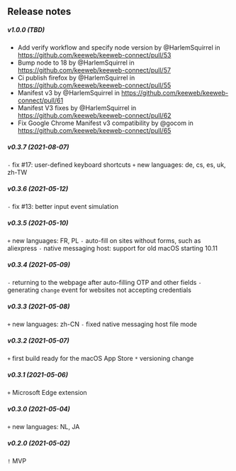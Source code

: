 Release notes
-------------

##### v1.0.0 (TBD)
* Add verify workflow and specify node version by @HarlemSquirrel in https://github.com/keeweb/keeweb-connect/pull/53
* Bump node to 18 by @HarlemSquirrel in https://github.com/keeweb/keeweb-connect/pull/57
* Ci publish firefox by @HarlemSquirrel in https://github.com/keeweb/keeweb-connect/pull/55
* Manifest v3 by @HarlemSquirrel in https://github.com/keeweb/keeweb-connect/pull/61
* Manifest V3 fixes by @HarlemSquirrel in https://github.com/keeweb/keeweb-connect/pull/62
* Fix Google Chrome Manifest v3 compatibility by @gocom in https://github.com/keeweb/keeweb-connect/pull/65

##### v0.3.7 (2021-08-07)
`-` fix #17: user-defined keyboard shortcuts
`+` new languages: de, cs, es, uk, zh-TW

##### v0.3.6 (2021-05-12)
`-` fix #13: better input event simulation

##### v0.3.5 (2021-05-10)
`+` new languages: FR, PL
`-` auto-fill on sites without forms, such as aliexpress
`-` native messaging host: support for old macOS starting 10.11

##### v0.3.4 (2021-05-09)
`-` returning to the webpage after auto-filling OTP and other fields
`-` generating `change` event for websites not accepting credentials

##### v0.3.3 (2021-05-08)
`+` new languages: zh-CN
`-` fixed native messaging host file mode

##### v0.3.2 (2021-05-07)
`+` first build ready for the macOS App Store
`*` versioning change

##### v0.3.1 (2021-05-06)
`+` Microsoft Edge extension

##### v0.3.0 (2021-05-04)
`+` new languages: NL, JA

##### v0.2.0 (2021-05-02)
`!` MVP
